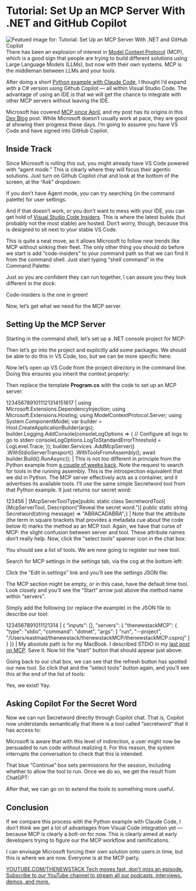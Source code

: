 # Tutorial: Set Up an MCP Server With .NET and GitHub Copilot
![Featued image for: Tutorial: Set Up an MCP Server With .NET and GitHub Copilot](https://cdn.thenewstack.io/media/2025/05/cc7db21a-chris-barbalis-j698hh61hpo-unsplashb-1024x576.jpg)
There has been an explosion of interest in [Model Context Protocol](https://thenewstack.io/model-context-protocol-a-primer-for-the-developers/) (MCP), which is a good sign that people are trying to build different solutions using Large Language Models (LLMs), but now with their own systems. MCP is the middleman between LLMs and your tools.

After doing a short [Python example with Claude Code](https://thenewstack.io/how-to-set-up-a-model-context-protocol-server/), I thought I’d expand with a C# version using Github Copilot — all within Visual Studio Code. The advantage of using an IDE is that we will get the chance to integrate with other MCP servers without leaving the IDE.

Microsoft has covered [MCP since April](https://devblogs.microsoft.com/blog/microsoft-partners-with-anthropic-to-create-official-c-sdk-for-model-context-protocol), and my post has its origins in this [Dev Blog](https://devblogs.microsoft.com/dotnet/build-a-model-context-protocol-mcp-server-in-csharp/) post. While Microsoft doesn’t usually work at pace, they are good at showing their progress these days. I’m going to assume you have VS Code and have signed into GitHub Copilot.

## Inside Track
Since Microsoft is rolling this out, you might already have VS Code powered with “agent mode.” This is clearly where they will focus their agentic solutions. Just turn on Github Copilot chat and look at the bottom of the screen, at the “Ask” dropdown:

If you don’t have Agent mode, you can try searching (in the command palette) for user settings.

And if that doesn’t work, or you don’t want to mess with your IDE, you can get hold of [Visual Studio Code Insiders](https://code.visualstudio.com/insiders/). This is where the latest builds (but probably not the most stable) are hosted. Don’t worry, though, because this is designed to sit next to your stable VS Code.

This is quite a neat move, as it allows Microsoft to follow new trends like MCP without sinking their fleet. The only other thing you should do before we start is add “code-insiders” to your command path so that we can find it from the command shell. Just start typing “shell command” in the Command Palette:

Just so you are confident they can run together, I can assure you they look different in the dock:

Code-insiders is the one in green!

Now, let’s get what we need for the MCP server.

## Setting Up the MCP Server
Starting in the command shell, let’s set up a .NET console project for MCP:

Then let’s go into the project and explicitly add some packages. We should be able to do this in VS Code, too, but we can be more specific here:

Now let’s open up VS Code from the project directory in the command line. Doing this ensures you inherit the context properly:

Then replace the template **Program.cs** with the code to set up an MCP server:

1234567891011121314151617 |
using Microsoft.Extensions.DependencyInjection; using Microsoft.Extensions.Hosting; using ModelContextProtocol.Server; using System.ComponentModel; var builder = Host.CreateApplicationBuilder(args); builder.Logging.AddConsole(consoleLogOptions => { // Configure all logs to go to stderr consoleLogOptions.LogToStandardErrorThreshold = LogLevel.Trace; }); builder.Services .AddMcpServer() .WithStdioServerTransport() .WithToolsFromAssembly(); await builder.Build().RunAsync(); |
This is not too different in principle from the Python example from [a couple of weeks back](https://thenewstack.io/how-to-set-up-a-model-context-protocol-server/). Note the request to search for tools in the running assembly. This is the introspection equivalent that we did in Python. The MCP server effectively acts as a container, and it advertises its available tools.
I’ll use the same simple Secretword tool from that Python example. It just returns our secret word:

123456 |
[McpServerToolType]public static class SecretwordTool{ [McpServerTool, Description("Reveal the secret word.")] public static string Secretword(string message) => "ABRACADABRA";} |
Note that the attribute (the term in square brackets that provides a metadata cue about the code below it) marks the method as an MCP tool. Again, we have that curse of MCP: the slight confusion between server and tool. These attribute names don’t really help.
Now, click the “select tools” spanner icon in the chat box:

You should see a list of tools. We are now going to register our new tool.

Search for MCP settings in the settings tab, via the cog at the bottom left:

Click the “Edit in settings” link and you’ll see the settings JSON file:

The MCP section might be empty, or in this case, have the default time tool. Look closely and you’ll see the “Start” arrow just above the method name within “servers”.

Simply add the following (or replace the example) in the JSON file to describe our tool:

1234567891011121314 |
{ "inputs": [], "servers": { "thenewstackMCP": { "type": "stdio", "command": "dotnet", "args": [ "run", "--project", "/Users/eastmad/thenewstack/thenewstackMCP/thenewstackMCP.csproj" ] } }} |
My absolute path is for my MacBook. I described STDIO in my [last post on MCP](https://thenewstack.io/how-to-set-up-a-model-context-protocol-server/).
Save it. Now hit the “start” button that should appear just above:

Going back to our chat box, we can see that the refresh button has spotted our new tool. So click that and the “select tools” button again, and you’ll see this at the end of the list of tools:

Yes, we exist! Yay.

## Asking Copilot For the Secret Word
Now we can run Secretword directly through Copilot chat. That is, Copilot now understands semantically that there is a tool called “secretword” that it has access to:

Microsoft is aware that with this level of indirection, a user might now be persuaded to run code without realizing it. For this reason, the system interrupts the conversation to check that this is intended.

That blue “Continue” box sets permissions for the session, including whether to allow the tool to run. Once we do so, we get the result from ChatGPT:

After that, we can go on to extend the tools to something more useful.

## Conclusion
If we compare this process with the Python example with Claude Code, I don’t think we get a lot of advantages from Visual Code integration yet — because MCP is clearly a bolt-on for now. This is clearly aimed at early developers trying to figure our the MCP workflow and ramifications.

I can envisage Microsoft forcing their own solution onto users in time, but this is where we are now. Everyone is at the MCP party.

[
YOUTUBE.COM/THENEWSTACK
Tech moves fast, don't miss an episode. Subscribe to our YouTube
channel to stream all our podcasts, interviews, demos, and more.
](https://youtube.com/thenewstack?sub_confirmation=1)